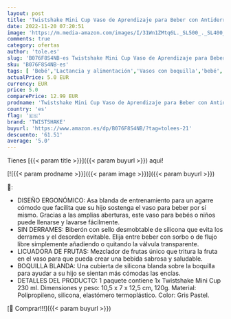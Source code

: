 ```yaml
---
layout: post
title: 'Twistshake Mini Cup Vaso de Aprendizaje para Beber con Antiderrame Boquilla de Blanda 230 ml  Taza de Entrenamiento para Sorber para Bebé y Mezclador de Frutas  Sin BPA  4+ Meses  Gris Pastel'
date: 2022-11-20 07:20:51
image: 'https://m.media-amazon.com/images/I/31Wn1ZMtq6L._SL500_._SL400_.jpg'
comments: true
category: ofertas
author: 'tole.es'
slug: 'B076F8S4NB-es Twistshake Mini Cup Vaso de Aprendizaje para Beber con...'
sku: 'B076F8S4NB-es'
tags: [ 'Bebé','Lactancia y alimentación','Vasos con boquilla','bebé','twistshake','🇪🇸', ]
actualPrice: 5.0 EUR
currency: EUR
price: 5.0
comparePrice: 12.99 EUR
prodname: 'Twistshake Mini Cup Vaso de Aprendizaje para Beber con Antiderrame Boquilla de Blanda 230 ml  Taza de Entrenamiento para Sorber para Bebé y Mezclador de Frutas  Sin BPA  4+ Meses  Gris Pastel'
country: 'es'
flag: '🇪🇸'
brand: 'TWISTSHAKE'
buyurl: 'https://www.amazon.es/dp/B076F8S4NB/?tag=tolees-21'
descuento: '61.51'
average: '5.0'
---
```


Tienes [{{< param title >}}]({{< param buyurl >}}) aqui!

[![{{< param prodname >}}]({{< param image >}})]({{< param buyurl >}})

🔎:

- DISEÑO ERGONÓMICO: Asa blanda de entrenamiento para un agarre cómodo que facilita que su hijo sostenga el vaso para beber por sí mismo. Gracias a las amplias aberturas, este vaso para bebés o niños puede llenarse y lavarse fácilmente.
- SIN DERRAMES: Biberón con sello desmobtable de silicona que evita los derrames y el desorden evitable. Elija entre beber con sorbo o de flujo libre simplemente añadiendo o quitando la válvula transparente.
- LICUADORA DE FRUTAS: Mezclador de frutas único que tritura la fruta en el vaso para que pueda crear una bebida sabrosa y saludable.
- BOQUILLA BLANDA: Una cubierta de silicona blanda sobre la boquilla para ayudar a su hijo se sientan más cómodas las encías.
- DETALLES DEL PRODUCTO: 1 paquete contiene 1x Twistshake Mini Cup 230 ml. Dimensiones y peso: 10,5 x 7 x 12,5 cm, 120g. Material: Polipropileno, silicona, elastómero termoplástico. Color: Gris Pastel.

[🛒 Comprar!!!]({{< param buyurl >}})
